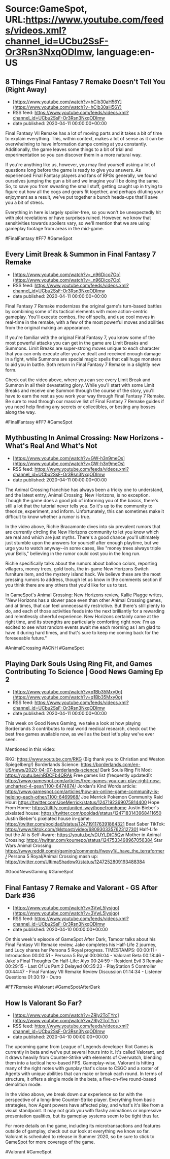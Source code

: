 # Source:GameSpot, URL:https://www.youtube.com/feeds/videos.xml?channel_id=UCbu2SsF-Or3Rsn3NxqODImw, language:en-US

## 8 Things Final Fantasy 7 Remake Doesn't Tell You (Right Away)
 - [https://www.youtube.com/watch?v=hClb30aH56Y](https://www.youtube.com/watch?v=hClb30aH56Y)
 - RSS feed: https://www.youtube.com/feeds/videos.xml?channel_id=UCbu2SsF-Or3Rsn3NxqODImw
 - date published: 2020-04-11 00:00:00+00:00

Final Fantasy VII Remake has a lot of moving parts and it takes a bit of time to explain everything. This, within context, makes a lot of sense as it can be overwhelming to have information dumps coming at you constantly. Additionally, the game leaves some things to a bit of trial and experimentation so you can discover them in a more natural way.

If you're anything like us, however, you may find yourself asking a lot of questions long before the game is ready to give you answers. As experienced Final Fantasy players and fans of RPGs generally, we found ourselves jumping the gun a bit and we imagine you'll be doing the same. So, to save you from sweating the small stuff, getting caught up in trying to figure out how all the cogs and gears fit together, and perhaps diluting your enjoyment as a result, we've put together a bunch heads-ups that'll save you a bit of stress. 

Everything in here is largely spoiler-free, so you won't be unexpectedly hit with plot revelations or have surprises ruined. However, we know that sensitivities towards spoilers vary, so we'll mention that we are using gameplay footage from areas in the mid-game.

#FinalFantasy #FF7 #GameSpot

## Every Limit Break & Summon in Final Fantasy 7 Remake
 - [https://www.youtube.com/watch?v=_n96Dico7Oo](https://www.youtube.com/watch?v=_n96Dico7Oo)
 - RSS feed: https://www.youtube.com/feeds/videos.xml?channel_id=UCbu2SsF-Or3Rsn3NxqODImw
 - date published: 2020-04-11 00:00:00+00:00

Final Fantasy 7 Remake modernizes the original game's turn-based battles by combining some of its tactical elements with more action-centric gameplay. You'll execute combos, fire off spells, and use cool moves in real-time in the remake, with a few of the most powerful moves and abilities from the original making an appearance.

If you're familiar with the original Final Fantasy 7, you know some of the most powerful attacks you can get in the game are Limit Breaks and Summons. Limit Breaks are super-strong moves unique to each character that you can only execute after you've dealt and received enough damage in a fight, while Summons are special magic spells that call huge monsters to aid you in battle. Both return in Final Fantasy 7 Remake in a slightly new form.

Check out the video above, where you can see every Limit Break and Summon in all their devastating glory. While you'll start with some Limit Breaks and receive one Summon through the course of the story, you'll have to earn the rest as you work your way through Final Fantasy 7 Remake. Be sure to read through our massive list of Final Fantasy 7 Remake guides if you need help finding any secrets or collectibles, or besting any bosses along the way.

#FinalFantasy #FF7 #GameSpot

## Mythbusting In Animal Crossing: New Horizons - What's Real And What's Not
 - [https://www.youtube.com/watch?v=GW-h3n9meOs](https://www.youtube.com/watch?v=GW-h3n9meOs)
 - RSS feed: https://www.youtube.com/feeds/videos.xml?channel_id=UCbu2SsF-Or3Rsn3NxqODImw
 - date published: 2020-04-11 00:00:00+00:00

The Animal Crossing franchise has always been a tricky one to understand, and the latest entry, Animal Crossing: New Horizons, is no exception. Though the game does a good job of informing you of the basics, there's still a lot that the tutorial never tells you. So it's up to the community to theorize, experiment, and inform. Unfortunately, this can sometimes make it difficult to know whether a rumor is true.

In the video above, Richie Bracamonte dives into six prevalent rumors that are currently circling the New Horizons community to let you know which are real and which are just myths. There's a good chance you'll ultimately just stumble upon the answers for yourself after enough playtime, but we urge you to watch anyway--in some cases, like "money trees always triple your Bells," believing in the rumor could cost you in the long run.

Richie specifically talks about the rumors about balloon colors, reporting villagers, money trees, gold tools, the in-game New Horizons Switch furniture item, and the mystery island hack. We believe these are the most pressing rumors to address, though let us know in the comments section if you think there are any others that you'd like for us to test.

In GameSpot's Animal Crossing: New Horizons review, Kallie Plagge writes, "New Horizons has a slower pace even than other Animal Crossing games, and at times, that can feel unnecessarily restrictive. But there's still plenty to do, and each of those activities feeds into the next brilliantly for a rewarding and relentlessly cheerful experience. New Horizons certainly came at the right time, and its strengths are particularly comforting right now. I'm as excited to see what random events await me each morning as I am glad to have it during hard times, and that's sure to keep me coming back for the foreseeable future."

#AnimalCrossing #ACNH #GameSpot

## Playing Dark Souls Using Ring Fit, and Games Contributing To Science | Good News Gaming Ep 2
 - [https://www.youtube.com/watch?v=q1Bb35Mxy0g](https://www.youtube.com/watch?v=q1Bb35Mxy0g)
 - RSS feed: https://www.youtube.com/feeds/videos.xml?channel_id=UCbu2SsF-Or3Rsn3NxqODImw
 - date published: 2020-04-11 00:00:00+00:00

This week on Good News Gaming, we take a look at how playing Borderlands 3 contributes to real world medical research, check out the best free games available now, as well as the best let's play we've ever seen.

Mentioned in this video:

RKG: https://www.youtube.com/RKG (Big thank you to Christian and Weston Spiegelberg!)
Borderlands Science: https://borderlands.com/en-US/news/2020-04-07-borderlands-science/
Dark Souls Ring Fit Mod: https://youtu.be/nRDCFb4QRAk 
Free games list (frequently updated!): https://www.gamespot.com/articles/free-games-you-can-play-right-now-uncharted-4-gear/1100-6474874/ 
Jordan's Kind Words article: https://www.gamespot.com/articles/how-an-online-game-community-is-helping-each-other/1100-6469968/
Joe Merrick Pokemon Community Raid Hour: https://twitter.com/JoeMerrick/status/1247192369075814400
Hope From Home: https://tiltify.com/united-way/hopefromhome
Justin Bieber's pixelated house: https://twitter.com/pooldad/status/1247183143968411650
Justin Bieber's pixelated house in-game: https://twitter.com/pooldad/status/1247191176391864321
Beat Saber TikTok: https://www.tiktok.com/@lstoast/video/6809303357623127301
Half-Life but the AI is Self-Aware: https://youtu.be/vDUYLDtC5Qw
Mother in Animal Crossing: https://twitter.com/koumepo/status/1247533498967056384
Star Wars Animal Crossing: https://www.reddit.com/r/gaming/comments/fwevy1/i_have_the_terraformer/
Persona 5 Royal/Animal Crossing mash up: https://twitter.com/UltimaShadowX/status/1247252809193488384

#GoodNewsGaming #GameSpot

## Final Fantasy 7 Remake and Valorant - GS After Dark #36
 - [https://www.youtube.com/watch?v=3VwL5lysjqo](https://www.youtube.com/watch?v=3VwL5lysjqo)
 - RSS feed: https://www.youtube.com/feeds/videos.xml?channel_id=UCbu2SsF-Or3Rsn3NxqODImw
 - date published: 2020-04-10 00:00:00+00:00

On this week's episode of GameSpot After Dark, Tamoor talks about his Final Fantasy VII Remake review, Jake completes his Half-Life 2 journey, and Lucy shares her Persona 5 Royal progress.
TIMESTAMPS:
00:00:11 - Introduction
00:00:51 - Persona 5 Royal
00:06:04 - Valorant Beta
00:18:46 - Jake's Final Thoughts On Half-Life: Alyx
00:24:59 - Resident Evil 3 Remake
00:29:15 - Last Of Us Part 2 Delayed
00:35:23 - PlayStation 5 Controller
00:44:47 - Final Fantasy VII Remake Review Discussion
01:14:34 - Listener Questions
01:30:19 - Outro

#FF7Remake #Valorant #GameSpotAfterDark

## How Is Valorant So Far?
 - [https://www.youtube.com/watch?v=ZRly2ToTYrc](https://www.youtube.com/watch?v=ZRly2ToTYrc)
 - RSS feed: https://www.youtube.com/feeds/videos.xml?channel_id=UCbu2SsF-Or3Rsn3NxqODImw
 - date published: 2020-04-10 00:00:00+00:00

The upcoming game from League of Legends developer Riot Games is currently in beta and we've put several hours into it. It's called Valorant, and it draws heavily from Counter-Strike with elements of Overwatch, blending them into a tactical hero-based FPS. Gameplay-wise, Valorant is hitting many of the right notes with gunplay that's close to CSGO and a roster of Agents with unique abilities that can make or break each round. In terms of structure, it offers a single mode in the beta, a five-on-five round-based demolition mode.

In the video above, we break down our experience so far with the perspective of a long-time Counter-Strike player. Everything from basic strategies, how Agent powers have affected play, and what's it's like from a visual standpoint. It may not grab you with flashy animations or impressive presentation qualities, but its gameplay systems seem to be tight thus far. 

For more details on the game, including its microtransactions and features outside of gamplay, check out our look at everything we know so far. Valorant is scheduled to release in Summer 2020, so be sure to stick to GameSpot for more coverage of the game.

#Valorant #GameSpot

